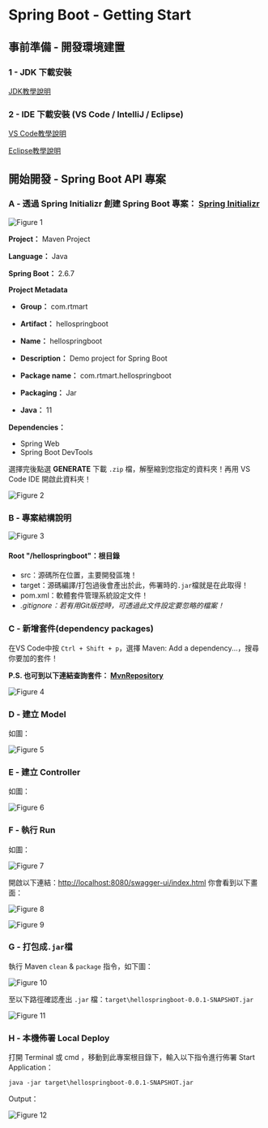 # Spring Boot - Getting Start

## 事前準備 - 開發環境建置

### 1 - JDK 下載安裝

[JDK教學說明](JDK.md)

### 2 - IDE 下載安裝 (VS Code / IntelliJ / Eclipse)

[VS Code教學說明](./IDE_VSCODE.md)

[Eclipse教學說明](./README.md)

## 開始開發 - Spring Boot API 專案

### A - 透過 Spring Initializr 創建 Spring Boot 專案： [Spring Initializr](https://start.spring.io/)

![Figure 1](./imgs/spring-initializr-website.png)

**Project：** Maven Project

**Language：** Java

**Spring Boot：** 2.6.7

**Project Metadata**

 - **Group：** com.rtmart

 - **Artifact：** hellospringboot

 - **Name：** hellospringboot

 - **Description：** Demo project for Spring Boot

 - **Package name：** com.rtmart.hellospringboot

 - **Packaging：** Jar

 - **Java：** 11

**Dependencies：**

 - Spring Web
 - Spring Boot DevTools

選擇完後點選 **GENERATE** 下載 `.zip` 檔，解壓縮到您指定的資料夾！再用 VS Code IDE 開啟此資料夾！

![Figure 2](./imgs/project-start-point.png)

### B - 專案結構說明

![Figure 3](./imgs/file-structure.png)

#### Root "/hellospringboot"：根目錄
 - src：源碼所在位置，主要開發區塊！
 - target：源碼編譯/打包過後會產出於此，佈署時的`.jar`檔就是在此取得！
 - pom.xml：軟體套件管理系統設定文件！
 - *.gitignore：若有用Git版控時，可透過此文件設定要忽略的檔案！*

### C - 新增套件(dependency packages)

在VS Code中按 `Ctrl + Shift + p`，選擇 Maven: Add a dependency...，搜尋你要加的套件！

**P.S. 也可到以下連結查詢套件： [MvnRepository](https://mvnrepository.com/)**

![Figure 4](./imgs/add-dependency.png)

### D - 建立 Model

如圖：

![Figure 5](./imgs/add-model.png)

### E - 建立 Controller

如圖：

![Figure 6](./imgs/add-controller.png)

### F - 執行 Run

如圖：

![Figure 7](./imgs/run-application.png)

開啟以下連結：[http://localhost:8080/swagger-ui/index.html](http://localhost:8080/swagger-ui/index.html) 你會看到以下畫面：

![Figure 8](./imgs/swagger-ui.png)

![Figure 9](./imgs/swagger-ui-try.png)

### G - 打包成`.jar`檔

執行 Maven `clean` & `package` 指令，如下圖：

![Figure 10](./imgs/build-success.png)

至以下路徑確認產出 `.jar` 檔：`target\hellospringboot-0.0.1-SNAPSHOT.jar`

![Figure 11](./imgs/jar-location.png)

### H - 本機佈署 Local Deploy

打開 Terminal 或 cmd ，移動到此專案根目錄下，輸入以下指令進行佈署 Start Application：

``` shell
java -jar target\hellospringboot-0.0.1-SNAPSHOT.jar
```

Output：

![Figure 12](./imgs/start-application.png)
